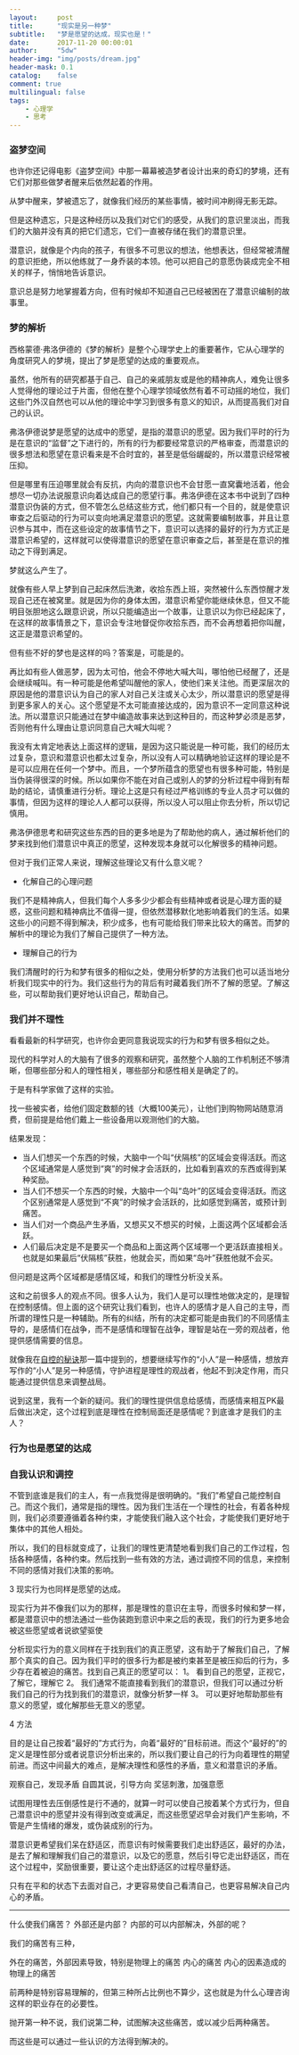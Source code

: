 ```yaml
---
layout:     post
title:      "现实是另一种梦"
subtitle:   "梦是愿望的达成，现实也是！"
date:       2017-11-20 00:00:01
author:     "5dw"
header-img: "img/posts/dream.jpg"
header-mask: 0.1
catalog:    false
comment: true
multilingual: false
tags:
    - 心理学
    - 思考
---
```


### 盗梦空间

也许你还记得电影《盗梦空间》中那一幕幕被造梦者设计出来的奇幻的梦境，还有它们对那些做梦者醒来后依然起着的作用。

从梦中醒来，梦被遗忘了，就像我们经历的某些事情，被时间冲刷得无影无踪。

但是这种遗忘，只是这种经历以及我们对它们的感受，从我们的意识里淡出，而我们的大脑并没有真的把它们遗忘，它们一直被存储在我们的潜意识里。

潜意识，就像是个内向的孩子，有很多不可思议的想法，他想表达，但经常被清醒的意识拒绝，所以他练就了一身乔装的本领。他可以把自己的意愿伪装成完全不相关的样子，悄悄地告诉意识。

意识总是努力地掌握着方向，但有时候却不知道自己已经被困在了潜意识编制的故事里。

### 梦的解析

西格蒙德·弗洛伊德的《梦的解析》是整个心理学史上的重要著作，它从心理学的角度研究人的梦境，提出了梦是愿望的达成的重要观点。

虽然，他所有的研究都基于自己、自己的亲戚朋友或是他的精神病人，难免让很多人觉得他的理论过于片面，但他在整个心理学领域依然有着不可动摇的地位，我们这些门外汉自然也可以从他的理论中学习到很多有意义的知识，从而提高我们对自己的认识。

弗洛伊德说梦是愿望的达成中的愿望，是指的潜意识的愿望。因为我们平时的行为是在意识的“监督”之下进行的，所有的行为都要经常意识的严格审查，而潜意识的很多想法和愿望在意识看来是不合时宜的，甚至是低俗龌龊的，所以潜意识经常被压抑。

但是哪里有压迫哪里就会有反抗，内向的潜意识也不会甘愿一直窝囊地活着，他会想尽一切办法说服意识向着达成自己的愿望行事。弗洛伊德在这本书中说到了四种潜意识伪装的方式，但不管怎么总结这些方式，他们都只有一个目的，就是使意识审查之后驱动的行为可以变向地满足潜意识的愿望。这就需要编制故事，并且让意识参与其中，而在这些设定的故事情节之下，意识可以选择的最好的行为方式正是潜意识希望的，这样就可以使得潜意识的愿望在意识审查之后，甚至是在意识的推动之下得到满足。

梦就这么产生了。

就像有些人早上梦到自己起床然后洗漱，收拾东西上班，突然被什么东西惊醒才发现自己还在被窝里。就是因为你的身体太困，潜意识希望你能继续休息，但又不能明目张胆地这么跟意识说，所以只能编造出一个故事，让意识以为你已经起床了，在这样的故事情景之下，意识会专注地督促你收拾东西，而不会再想着把你叫醒，这正是潜意识希望的。

但有些不好的梦也是这样的吗？答案是，可能是的。

再比如有些人做恶梦，因为太可怕，他会不停地大喊大叫，哪怕他已经醒了，还是会继续喊叫。有一种可能是他希望叫醒他的家人，使他们来关注他。而更深层次的原因是他的潜意识认为自己的家人对自己关注或关心太少，所以潜意识的愿望是得到更多家人的关心。这个愿望是不太可能直接达成的，因为意识不一定同意这种说法。所以潜意识只能通过在梦中编造故事来达到这种目的，而这种梦必须是恶梦，否则他有什么理由让意识同意自己大喊大叫呢？

我没有太肯定地表达上面这样的逻辑，是因为这只能说是一种可能，我们的经历太过复杂，意识和潜意识也都太过复杂，所以没有人可以精确地验证这样的理论是不是可以应用在任何一个梦中。而且，一个梦所蕴含的愿望也有很多种可能，特别是当伪装得很深的时候。所以如果你不能在对自己或别人的梦的分析过程中得到有帮助的结论，请慎重进行分析。理论上这是只有经过严格训练的专业人员才可以做的事情，但因为这样的理论人人都可以获得，所以没人可以阻止你去分析，所以切记慎用。

弗洛伊德思考和研究这些东西的目的更多地是为了帮助他的病人，通过解析他们的梦来找到他们潜意识中真正的愿望，这种发现本身就可以化解很多的精神问题。

但对于我们正常人来说，理解这些理论又有什么意义呢？

* 化解自己的心理问题

我们不是精神病人，但我们每个人多多少少都会有些精神或者说是心理方面的疑惑，这些问题和精神病比不值得一提，但依然潜移默化地影响着我们的生活。如果这些小的问题不得到解决，积少成多，也有可能给我们带来比较大的痛苦。而梦的解析中的理论为我们了解自己提供了一种方法。

* 理解自己的行为

我们清醒时的行为和梦有很多的相似之处，使用分析梦的方法我们也可以适当地分析我们现实中的行为。我们这些行为的背后有时藏着我们所不了解的愿望。了解这些，可以帮助我们更好地认识自己，帮助自己。

### 我们并不理性

看看最新的科学研究，也许你会更同意我说现实的行为和梦有很多相似之处。

现代的科学对人的大脑有了很多的观察和研究，虽然整个人脑的工作机制还不够清晰，但哪些部分和人的理性相关，哪些部分和感性相关是确定了的。

于是有科学家做了这样的实验。

找一些被实者，给他们固定数额的钱（大概100美元），让他们到购物网站随意消费，但前提是给他们戴上一些设备用以观测他们的大脑。

结果发现：

* 当人们想买一个东西的时候，大脑中一个叫“伏隔核”的区域会变得活跃。而这个区域通常是人感觉到“爽”的时候才会活跃的，比如看到喜欢的东西或得到某种奖励。
* 当人们不想买一个东西的时候，大脑中一个叫“岛叶”的区域会变得活跃。而这个区别通常是人感觉到“不爽”的时候才会活跃的，比如感觉到痛苦，或预计到痛苦。
* 当人们对一个商品产生矛盾，又想买又不想买的时候，上面这两个区域都会活跃。
* 人们最后决定是不是要买一个商品和上面这两个区域哪一个更活跃直接相关。也就是如果最后“伏隔核”获胜，他就会买，而如果“岛叶”获胜他就不会买。

但问题是这两个区域都是感情区域，和我们的理性分析没关系。

这和之前很多人的观点不同。很多人认为，我们人是可以理性地做决定的，是理智在控制感情。但上面的这个研究让我们看到，也许人的感情才是人自己的主导，而所谓的理性只是一种辅助。所有的纠结，所有的决定都可能是由我们的不同感情主导的，是感情们在战争，而不是感情和理智在战争，理智是站在一旁的观战者，他提供感情需要的信息。

就像我在[自控的秘诀](http://www.5dw.top/2017/11/15/power-of-belief/)那一篇中提到的，想要继续写作的“小人”是一种感情，想放弃写作的“小人”是另一种感情，守护进程是理性的观战者，他起不到决定作用，而只能通过提供信息来调整战局。

说到这里，我有一个新的疑问。我们的理性提供信息给感情，而感情来相互PK最后做出决定，这个过程到底是理性在控制局面还是感情呢？到底谁才是我们的主人？

### 行为也是愿望的达成



### 自我认识和调控

不管到底谁是我们的主人，有一点我觉得是很明确的。“我们”希望自己能控制自己。而这个我们，通常是指的理性。因为我们生活在一个理性的社会，有着各种规则，我们必须要遵循着各种约束，才能使我们融入这个社会，才能使我们更好地于集体中的其他人相处。

所以，我们的目标就变成了，让我们的理性更清楚地看到我们自己的工作过程，包括各种感情，各种约束。然后找到一些有效的方法，通过调控不同的信息，来控制不同的感情对我们决策的影响。



3
现实行为也同样是愿望的达成。

现实行为并不像我们以为的那样，那是理性的意识在主导，而很多时候和梦一样，都是潜意识中的想法通过一些伪装跑到意识中来之后的表现，我们的行为更多地会被这些愿望或者说欲望驱使

分析现实行为的意义同样在于找到我们的真正愿望，这有助于了解我们自己，了解那个真实的自己。因为我们平时的很多行为都是被约束甚至是被压抑后的行为，多少存在着被迫的痛苦。找到自己真正的愿望可以：
1。 看到自己的愿望，正视它，了解它，理解它
2。 我们通常不能直接看到我们的潜意识，但我们可以通过分析我们自己的行为找到我们的潜意识，就像分析梦一样
3。 可以更好地帮助那些有意义的愿望，或化解那些无意义的愿望。

4
方法

目的是让自己按着“最好的”方式行为，向着“最好的”目标前进。而这个“最好的”的定义是理性部分或者说意识分析出来的，所以我们要让自己的行为向着理性的期望前进。而这中间最大的难点，是解决理性和感性的矛盾，意义和潜意识的矛盾。

观察自己，发现矛盾
自圆其说，引导方向
奖惩刺激，加强意愿

试图用理性去压倒感性是行不通的，就算一时可以使自己按着某个方式行为，但自己潜意识中的愿望并没有得到改变或满足，而这些愿望迟早会对我们产生影响，不管是产生情绪的爆发，或伪装成别的行为。

潜意识更希望我们呆在舒适区，而意识有时候需要我们走出舒适区，最好的办法，是去了解和理解我们自己的潜意识，以及它的愿意，然后引导它走出舒适区，而在这个过程中，奖励很重要，要让这个走出舒适区的过程尽量舒适。

只有在平和的状态下去面对自己，才更容易使自己看清自己，也更容易解决自己内心的矛盾。

****

什么使我们痛苦？
外部还是内部？
内部的可以内部解决，外部的呢？


我们的痛苦有三种，

外在的痛苦，外部因素导致，特别是物理上的痛苦
内心的痛苦
内心的因素造成的物理上的痛苦

前两种是特别容易理解的，但第三种所占比例也不算少，这也就是为什么心理咨询这样的职业存在的必要性。

抛开第一种不说，我们说第二种，试图解决这些痛苦，或以减少后两种痛苦。

而这些是可以通过一些认识的方法得到解决的。


